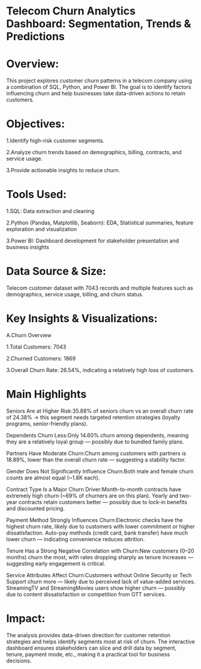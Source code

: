 
# Telecom Churn Analytics Dashboard: Segmentation, Trends & Predictions

# Overview:
This project explores customer churn patterns in a telecom company using a combination of SQL, Python, and Power BI. The goal is to identify factors influencing churn and help businesses take data-driven actions to retain customers.

# Objectives:

1.Identify high-risk customer segments.

2.Analyze churn trends based on demographics, billing, contracts, and service usage.

3.Provide actionable insights to reduce churn.

# Tools Used:
1.SQL: Data extraction and cleaning

2.Python (Pandas, Matplotlib, Seaborn): EDA, Statistical summaries, feature exploration and visualization

3.Power BI: Dashboard development for stakeholder presentation and business insights

# Data Source & Size:
Telecom customer dataset with 7043 records and multiple features such as demographics, service usage, billing, and churn status.

# Key Insights & Visualizations:

A.Churn Overview

1.Total Customers: 7043

2.Churned Customers: 1869

3.Overall Churn Rate: 26.54%, indicating a relatively high loss of customers.

#  Main Highlights 

Seniors Are at Higher Risk:35.88% of seniors churn vs an overall churn rate of 24.38% → this segment needs targeted retention strategies (loyalty programs, senior-friendly plans).

Dependents Churn Less:Only 14.60% churn among dependents, meaning they are a relatively loyal group — possibly due to bundled family plans.

Partners Have Moderate Churn:Churn among customers with partners is 18.89%, lower than the overall churn rate — suggesting a stability factor.

Gender Does Not Significantly Influence Churn:Both male and female churn counts are almost equal (~1.8K each).

Contract Type Is a Major Churn Driver:Month-to-month contracts have extremely high churn (~69% of churners are on this plan).
Yearly and two-year contracts retain customers better — possibly due to lock-in benefits and discounted pricing.

Payment Method Strongly Influences Churn:Electronic checks have the highest churn rate, likely due to customers with lower commitment or higher dissatisfaction.
Auto-pay methods (credit card, bank transfer) have much lower churn — indicating convenience reduces attrition.

Tenure Has a Strong Negative Correlation with Churn:New customers (0–20 months) churn the most, with rates dropping sharply as tenure increases — suggesting early engagement is critical.

Service Attributes Affect Churn:Customers without Online Security or Tech Support churn more — likely due to perceived lack of value-added services.
StreamingTV and StreamingMovies users show higher churn — possibly due to content dissatisfaction or competition from OTT services.



# Impact:

The analysis provides data-driven direction for customer retention strategies and helps identify segments most at risk of churn. The interactive dashboard ensures stakeholders can slice and drill data by segment, tenure, payment mode, etc., making it a practical tool for business decisions.


